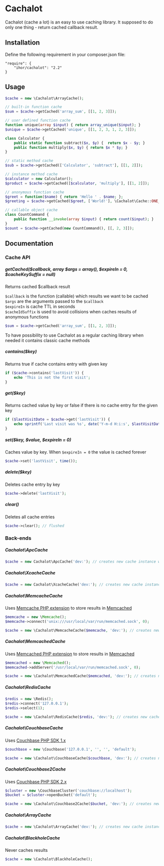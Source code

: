 Cachalot
========

Cachalot (cache a lot) is an easy to use caching library. It supposed to do only one thing - return cached callback result.

Installation
------------
Define the following requirement in your composer.json file:
```
"require": {
    "ihor/cachalot": "2.2"
}
```

Usage
-----
```php
$cache = new \Cachalot\ArrayCache();

// built-in function cache
$sum = $cache->getCached('array_sum', [[1, 2, 3]]); 

// user defined function cache
function unique(array $input) { return array_unique($input); }
$unique = $cache->getCached('unique', [[1, 2, 3, 1, 2, 3]]);

class Calculator {
    public static function subtract($x, $y) {  return $x - $y; }
    public function multiply($x, $y) { return $x * $y; }
}

// static method cache
$sub = $cache->getCached(['Calculator', 'subtract'], [[1, 2]]);

// instance method cache
$calculator = new Calculator();
$product = $cache->getCached([$calculator, 'multiply'], [[1, 2]]);

// anonymous function cache
$greet = function($name) { return 'Hello ' . $name; };
$greeting = $cache->getCached($greet, ['World!'], \Cachalot\Cache::ONE_DAY, 'greet');

// callable object cache
class CountCommand {
    public function __invoke(array $input) { return count($input); }
}
$count = $cache->getCached(new CountCommand(), [[, 2, 3]]);

```

Documentation
-------------
### Cache API

##### getCached($callback, array $args = array(), $expireIn = 0, $cacheKeySuffix = null)

Returns cached $callback result

```$callback``` is the function (callable) which results we want to be cached  
```$args``` are the arguments passed to the ```$callback```  
```$expireIn``` is cache TTL in seconds  
```$cacheIdSuffix``` is used to avoid collisions when caches results of anonymous functions  

```php
$sum = $cache->getCached('array_sum', [[1, 2, 3]]);
```

To have possibility to use Cachalot as a regular caching library when needed it contains classic cache methods

##### contains($key)

Returns true if cache contains entry with given key

```php
if ($cache->contains('lastVisit')) {
    echo 'This is not the first visit';
}
```

##### get($key)

Returns cached value by key or false if there is no cache entry for the given key

```php
if ($lastVisitDate = $cache->get('lastVisit')) {
    echo sprintf('Last visit was %s', date('Y-m-d H:i:s', $lastVisitDate));
}
```

##### set($key, $value, $expireIn = 0)

Caches value by key. When ```$expireIn = 0``` the value is cached forever

```php
$cache->set('lastVisit', time());
```

##### delete($key)

Deletes cache entry by key

```php
$cache->delete('lastVisit');
```

##### clear()

Deletes all cache entries

```php
$cache->clear(); // flushed
```

### Back-ends

##### Cachalot\ApcCache

```php
$cache = new Cachalot\ApcCache('dev:'); // creates new cache instance with key prefix "dev:"
```

##### Cachalot\XcacheCache

```php
$cache = new Cachalot\XcacheCache('dev:'); // creates new cache instance with key prefix "dev:"
```

##### Cachalot\MemcacheCache

Uses [Memcache PHP extension](http://php.net/manual/en/book.memcache.php) to store results in [Memcached](http://memcached.org)

```php
$memcache = new \Memcache();
$memcache->connect('unix:///usr/local/var/run/memcached.sock', 0);

$cache = new \Cachalot\MemcacheCache($memcache, 'dev:'); // creates new cache instance with key prefix "dev:"
```

##### Cachalot\MemcachedCache

Uses [Memcached PHP extension](http://php.net/manual/en/book.memcached.php) to store results in [Memcached](http://memcached.org)

```php
$memcached = new \Memcached();
$memcached->addServer('/usr/local/var/run/memcached.sock', 0);

$cache = new \Cachalot\MemcachedCache($memcached, 'dev:'); // creates new cache instance with key prefix "dev:"
```

##### Cachalot\RedisCache

```php
$redis = new \Redis();
$redis->connect('127.0.0.1');
$redis->select(1);

$cache = new \Cachalot\RedisCache($redis, 'dev:'); // creates new cache instance with key prefix "dev:"
```

##### Cachalot\CouchbaseCache

Uses [Couchbase PHP SDK 1.x](http://docs.couchbase.com/couchbase-sdk-php-1.2/index.html)

```php
$couchbase = new \Couchbase('127.0.0.1', '', '', 'default');

$cache = new \Cachalot\CouchbaseCache($couchbase, 'dev:'); // creates new cache instance with key prefix "dev:"
```

##### Cachalot\Couchbase2Cache

Uses [Couchbase PHP SDK 2.x](http://developer.couchbase.com/documentation/server/4.0/sdks/php-2.0/php-intro.html)

```php
$cluster = new \CouchbaseCluster('couchbase://localhost');
$bucket = $cluster->openBucket('default');

$cache = new \Cachalot\Couchbase2Cache($bucket, 'dev:'); // creates new cache instance with key prefix "dev:"
```

##### Cachalot\ArrayCache

```php
$cache = new \Cachalot\ArrayCache('dev:'); // creates new cache instance with key prefix "dev:"
```

##### Cachalot\BlackholeCache

Never caches results

```php
$cache = new \Cachalot\BlackholeCache();
```

